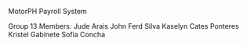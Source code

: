 MotorPH Payroll System

Group 13
Members:
Jude Arais
John Ferd Silva
Kaselyn Cates Ponteres
Kristel Gabinete
Sofia Concha
